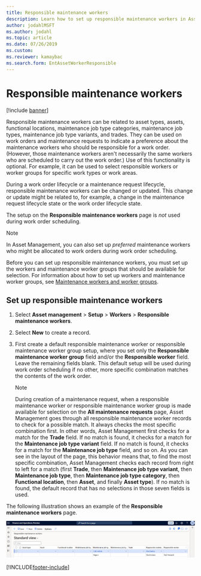 ```yaml
---
title: Responsible maintenance workers
description: Learn how to set up responsible maintenance workers in Asset Management, including a process on setting up responsible maintenance workers.
author: jodahlMSFT
ms.author: jodahl
ms.topic: article
ms.date: 07/26/2019
ms.custom:
ms.reviewer: kamaybac 
ms.search.form: EntAssetWorkerResponsible 
---
```


# Responsible maintenance workers

[!include [banner](../../includes/banner.md)]

 

Responsible maintenance workers can be related to asset types, assets, functional locations, maintenance job type categories, maintenance job types, maintenance job type variants, and trades. They can be used on work orders and maintenance requests to indicate a preference about the maintenance workers who should be responsible for a work order. (However, those maintenance workers aren't necessarily the same workers who are scheduled to carry out the work order.) Use of this functionality is optional. For example, it can be used to select responsible workers or worker groups for specific work types or work areas.

During a work order lifecycle or a maintenance request lifecycle, responsible maintenance workers can be changed or updated. This change or update might be related to, for example, a change in the maintenance request lifecycle state or the work order lifecycle state.

The setup on the **Responsible maintenance workers** page is *not* used during work order scheduling.

> [!NOTE]
> In Asset Management, you can also set up *preferred* maintenance workers who might be allocated to work orders during work order scheduling.

Before you can set up responsible maintenance workers, you must set up the workers and maintenance worker groups that should be available for selection. For information about how to set up workers and maintenance worker groups, see [Maintenance workers and worker groups](../setup-for-objects/workers-and-worker-groups.md).

## Set up responsible maintenance workers

1. Select **Asset management** \> **Setup** \> **Workers** \> **Responsible maintenance workers**.
2. Select **New** to create a record.
3. First create a default responsible maintenance worker or responsible maintenance worker group setup, where you set only the **Responsible maintenance worker group** field and/or the **Responsible worker** field. Leave the remaining fields blank. This default setup will be used during work order scheduling if no other, more specific combination matches the contents of the work order.

    > [!NOTE]
    > During creation of a maintenance request, when a responsible maintenance worker or responsible maintenance worker group is made available for selection on the **All maintenance requests** page, Asset Management goes through all responsible maintenance worker records to check for a possible match. It always checks the most specific combination first. In other words, Asset Management first checks for a match for the **Trade** field. If no match is found, it checks for a match for the **Maintenance job type variant** field. If no match is found, it checks for a match for the **Maintenance job type** field, and so on. As you can see in the layout of the page, this behavior means that, to find the most specific combination, Asset Management checks each record from right to left for a match (first **Trade**, then **Maintenance job type variant**, then **Maintenance job type**, then **Maintenance job type category**, then **Functional location**, then **Asset**, and finally **Asset type**). If no match is found, the default record that has no selections in those seven fields is used.

The following illustration shows an example of the **Responsible maintenance workers** page.

![Responsible maintenance workers page.](media/08-setup-for-requests.png)


[!INCLUDE[footer-include](../../../includes/footer-banner.md)]
